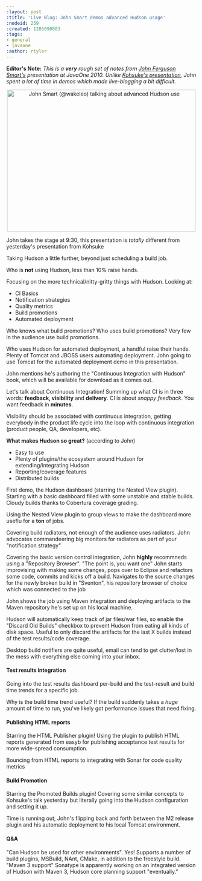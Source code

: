 ```yaml
---
:layout: post
:title: 'Live Blog: John Smart demos advanced Hudson usage'
:nodeid: 259
:created: 1285090883
:tags:
- general
- javaone
:author: rtyler
---
```

**Editor's Note:** *This is a **very** rough set of notes from [John Ferguson Smart's](http://twitter.com/wakeleo) presentation at JavaOne 2010. Unlike [Kohsuke's presentation](http://www.hudson-labs.org/content/live-blog-kohsukes-presentation-javaone), John spent a lot of time in demos which made live-blogging a bit difficult.*

<center><a href="http://www.flickr.com/photos/hudsonlabs/5012383102/" title="John Smart (@wakeleo) talking about advanced Hudson use by hudson.labs, on Flickr"><img src="http://farm5.static.flickr.com/4129/5012383102_cf258075a6.jpg" width="500" height="375" alt="John Smart (@wakeleo) talking about advanced Hudson use" /></a></center>

John takes the stage at 9:30, this presentation is *totally* different from yesterday's presentation from Kohsuke

Taking Hudson a little further, beyond just scheduling a build job.


Who is **not** using Hudson, less than 10% raise hands.


Focusing on the more technical/nitty-gritty things with Hudson. Looking at:

 * CI Basics
 * Notification strategies
 * Quality metrics
 * Build promotions
 * Automated deployment
<!--break-->
Who knows what build promotions? Who uses build promotions? Very few in the audience use build promotions.


Who uses Hudson for automated deployment, a handful raise their hands. Plenty of Tomcat and JBOSS users automating deployment. John going to use Tomcat for the automated deployment demo in this presentation.


John mentions he's authoring the "Continuous Integration with Hudson" book, which will be available for download as it comes out.



Let's talk about Continuous Integration! Summing up what CI is in three words: **feedback, visibility** and **delivery**. CI is about *snappy feedback*. You want feedback in **minutes**.


Visibility should be associated with continuous integration, getting everybody in the product life cycle into the loop with continuous integration (product people, QA, developers, etc).



**What makes Hudson so great?** (according to John)

 * Easy to use
 * Plenty of plugins/the ecosystem around Hudson for extending/integrating Hudson
 * Reporting/coverage features
 * Distributed builds




First demo, the Hudson dashboard (starring the Nested View plugin). Starting with a basic dashboard filled with some unstable and stable builds. Cloudy builds thanks to Cobertura coverage grading.

Using the Nested View plugin to group views to make the dashboard more useflu for a **ton** of jobs.

Covering build radiators, not enough of the audience uses radiators. John advocates commandeering big monitors for radiators as part of your "notification strategy"



Covering the basic version control integration, John **highly** recommneds using a "Repository Browser". "The point is, you want one" John starts improvising with making some changes, pops over to Eclipse and refactors some code, commits and kicks off a build. Navigates to the source changes for the newly broken build in "Sventon", his repository browser of choice which was connected to the job

John shows the job using Maven integration and deploying artifacts to the Maven repository he's set up on his local machine.

Hudson will automatically keep track of jar files/war files, so enable the "Discard Old Builds" checkbox to prevent Hudson from eating all kinds of disk space. Useful to only discard the artifacts for the last X builds instead of the test results/code coverage.


Desktop build notifiers are quite useful, email can tend to get clutter/lost in the mess with everything else coming into your inbox.


#### Test results integration

Going into the test results dashboard per-build and the test-result and build time trends for a specific job.

Why is the build time trend useful? If the build suddenly takes a *huge* amount of time to run, you've likely got performance issues that need fixing.


#### Publishing HTML reports

Starring the HTML Publisher plugin! Using the plugin to publish HTML reports generated from easyb for publishing acceptance test results for more wide-spread consumption.

Bouncing from HTML reports to integrating with Sonar for code quality metrics



#### Build Promotion

Starring the Promoted Builds plugin! Covering some similar concepts to Kohsuke's talk yesterday but literally going into the Hudson configuration and setting it up.



Time is running out, John's flipping back and forth between the M2 release plugin and his automatic deployment to his local Tomcat environment.



#### Q&A

"Can Hudson be used for other environments". Yes! Supports a number of build plugins, MSBuild, NAnt, CMake, in addition to the freestyle build. "Maven 3 support" Sonatype is apparently working on an integrated version of Hudson with Maven 3, Hudson core planning support "eventually."
